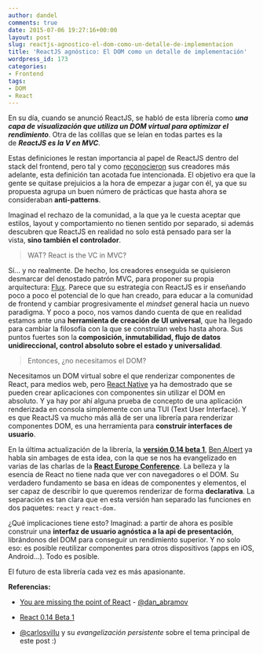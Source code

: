 ```yaml
---
author: dandel
comments: true
date: 2015-07-06 19:27:16+00:00
layout: post
slug: reactjs-agnostico-el-dom-como-un-detalle-de-implementacion
title: 'ReactJS agnóstico: El DOM como un detalle de implementación'
wordpress_id: 173
categories:
- Frontend
tags:
- DOM
- React
---
```


En su día, cuando se anunció ReactJS, se habló de esta librería como **_una capa de visualización que utiliza un DOM virtual para optimizar el rendimiento_**. Otra de las colillas que se leían en todas partes es la de **_ReactJS es la V en MVC_**.

Estas definiciones le restan importancia al papel de ReactJS dentro del stack del frontend, pero tal y como [reconocieron](https://groups.google.com/forum/#!msg/reactjs/sB6IPgiXGe4/1os3fnQRAegJ) sus creadores más adelante, esta definición tan acotada fue intencionada. El objetivo era que la gente se quitase prejuicios a la hora de empezar a jugar con él, ya que su propuesta agrupa un buen número de prácticas que hasta ahora se consideraban **anti-patterns**.

Imaginad el rechazo de la comunidad, a la que ya le cuesta aceptar que estilos, layout y comportamiento no tienen sentido por separado, si además descubren que ReactJS en realidad no solo está pensado para ser la vista, **sino también el controlador**.

<!-- more -->


<blockquote>WAT? React is the VC in MVC?</blockquote>


Sí... y no realmente. De hecho, los creadores enseguida se quisieron desmarcar del denostado patrón MVC, para proponer su propia arquitectura: [Flux](https://facebook.github.io/flux/). Parece que su estrategia con ReactJS es ir enseñando poco a poco el potencial de lo que han creado, para educar a la comunidad de frontend y cambiar progresivamente el _mindset_ general hacia un nuevo paradigma. Y poco a poco, nos vamos dando cuenta de que en realidad estamos ante una **herramienta de creación de UI universal**, que ha llegado para cambiar la filosofía con la que se construían webs hasta ahora. Sus puntos fuertes son la **composición, inmutabilidad, flujo de datos unidireccional, control absoluto sobre el estado y universalidad**.


<blockquote>Entonces, ¿no necesitamos el DOM?</blockquote>


Necesitamos un DOM virtual sobre el que renderizar componentes de React, para medios web, pero [React Native](https://facebook.github.io/react-native/) ya ha demostrado que se pueden crear aplicaciones con componentes sin utilizar el DOM en absoluto. Y ya hay por ahí alguna prueba de concepto de una aplicación renderizada en consola simplemente con una TUI (Text User Interface). Y es que ReactJS va mucho más allá de ser una librería para renderizar componentes DOM, es una herramienta para **construir interfaces de usuario**.

En la última actualización de la librería, la **[versión 0.14 beta 1](http://facebook.github.io/react/blog/)**, [Ben Alpert](https://twitter.com/soprano) ya habla sin ambages de esta idea, con la que se nos ha evangelizado en varias de las charlas de la [**React Europe Conference**](https://www.react-europe.org). La belleza y la esencia de React no tiene nada que ver con navegadores o el DOM. Su verdadero fundamento se basa en ideas de componentes y elementos, el ser capaz de describir lo que queremos renderizar de forma **declarativa**. La separación es tan clara que en esta versión han separado las funciones en dos paquetes: `react` y `react-dom. `

¿Qué implicaciones tiene esto? Imaginad: a partir de ahora es posible construir una **interfaz de usuario agnóstica a la api de presentación**, librándonos del DOM para conseguir un rendimiento superior. Y no solo eso: es posible reutilizar componentes para otros dispositivos (apps en iOS, Android...). Todo es posible.

El futuro de esta librería cada vez es más apasionante.

**Referencias:**



	
  * [You are missing the point of React](https://medium.com/@dan_abramov/youre-missing-the-point-of-react-a20e34a51e1a) - [@dan_abramov](https://twitter.com/dan_abramov?lang=es)

	
  * [React 0.14 Beta 1](https://facebook.github.io/react/blog/2015/07/03/react-v0.14-beta-1.html)

	
  * [@carlosvillu](https://twitter.com/carlosvillu) y su _evangelización persistente_ sobre el tema principal de este post :)


